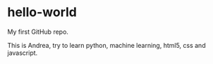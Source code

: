 # hello-world
My first GitHub repo.

This is Andrea, try to learn python, machine learning, html5, css and javascript.
